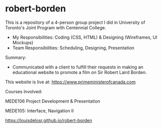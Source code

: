 # robert-borden

This is a repository of a 4-person group project I did in University of Toronto's Joint Program with Centennial College.

- My Responsibilities: Coding (CSS, HTML) & Designing (Wireframes, UI Mockups)
- Team Responsibilities: Scheduling, Designing, Presentation

Summary:
- Communicated with a client to fulfill their requests in making an educational website to promote a film on Sir Robert Laird Borden.

This website is live at: https://www.primeministerofcanada.com

Courses Involved: 

MEDE106 Project Development & Presentation

MEDE105: Interface, Navigation II

https://louisdelosr.github.io/robert-borden
